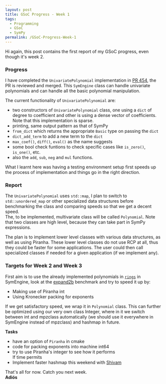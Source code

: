 ```yaml
---
layout: post
title: GSoC Progress - Week 1
tags:
  - Programming
  - GSoC
  - SymPy
permalink: /GSoC-Progress-Week-1
---	
```


Hi again, this post contains the first report of my GSoC progress, even though it's week 2. 

### Progress

I have completed the `UnivariatePolynomial` implementation in [PR 454](https://github.com/sympy/symengine/pull/454), the PR is reviewed and merged. This `SymEngine` class can handle univariate polynomials and can handle all the basic polynomial manipulation.

The current functionality of `UnivariatePolynomial` are:<br/>
* two constructors of `UnivariatePolynomial` class, one using a `dict` of degree to coefficient and other is using a dense vector of coefficients. Note that this implementation is sparse. <br/>
* printing, same output pattern as that of SymPy<br/>
* `from_dict` which returns the appropriate `Basic` type on passing the `dict`<br/>
* `dict_add_term` to add a new term to the `dict`<br/>
* `max_coef()`, `diff()`, `eval()` as the name suggests<br/>
* some bool check funtions to check specific cases like `is_zero()`, `is_one()`, etc.<br/>
* also the `add`, `sub`, `neg` and `mul` functions. <br/>

What I learnt here was having a testing environment setup first speeds up the process of implementation and things go in the right direction.<br/>

### Report

The `UnivariatePolynomial` uses `std::map`, I plan to switch to `std::unordered_map` or other specialized data structures before benchmarking the class and comparing speeds so that we get a decent speed.<br/>
The, to be implemented, multivariate class will be called `Polynomial`. Note that two classes are high level, because they can take part in SymPy expressions.

The plan is to implement lower level classes with various data structures, as well as using Piranha. These lower level classes do not use RCP at all, thus they could be faster for some applications. The user could then call specialized classes if needed for a given application (if we implement any).

### Targets for Week 2 and Week 3

First aim is to use the already implemented polynomials in [`rings`](https://github.com/sympy/symengine/blob/master/src/rings.cpp) in SymEngine, look at the [expand2b](https://github.com/sympy/symengine/blob/master/benchmarks/expand2b.cpp) benchmark and try to speed it up by: <br/>
* Making use of Piranha int <br/>
* Using Kronecker packing for exponents 

If we get satisfactory speed, we wrap it in `Polynomial` class. This can further be optimized using our very own class Integer, where in it we switch between int and mpzclass automatically (we should use it everywhere in SymEngine instead of mpzclass) and hashmap in future.

**Tasks** <br/>
* have an option of `Piranha` in cmake <br/>
* code for packing exponents into machine int64 <br/>
* try to use Piranha's integer to see how it performs <br/>
If time permits <br/>
* Implement faster hashmap this weekend with [Shivam](https://github.com/shivamvats)

That's all for now. Catch you next week.<br/>
**Adiós**